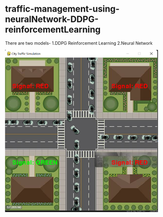 # traffic-management-using-neuralNetwork-DDPG-reinforcementLearning

There are two models-
  1.DDPG Reinforcement Learning 
  2.Neural Network


![image info](Screenshot(1).png)
